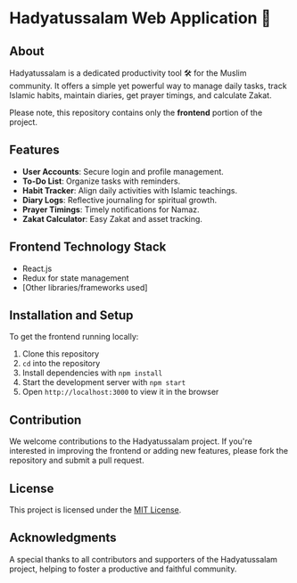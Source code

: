 # Hadyatussalam Web Application 🌙

## About
Hadyatussalam is a dedicated productivity tool 🛠️ for the Muslim community. It offers a simple yet powerful way to manage daily tasks, track Islamic habits, maintain diaries, get prayer timings, and calculate Zakat. 

Please note, this repository contains only the **frontend** portion of the project.

## Features
- **User Accounts**: Secure login and profile management.
- **To-Do List**: Organize tasks with reminders.
- **Habit Tracker**: Align daily activities with Islamic teachings.
- **Diary Logs**: Reflective journaling for spiritual growth.
- **Prayer Timings**: Timely notifications for Namaz.
- **Zakat Calculator**: Easy Zakat and asset tracking.

## Frontend Technology Stack
- React.js
- Redux for state management
- [Other libraries/frameworks used]

## Installation and Setup
To get the frontend running locally:
1. Clone this repository
2. `cd` into the repository
3. Install dependencies with `npm install`
4. Start the development server with `npm start`
5. Open `http://localhost:3000` to view it in the browser

## Contribution
We welcome contributions to the Hadyatussalam project. If you're interested in improving the frontend or adding new features, please fork the repository and submit a pull request.

## License
This project is licensed under the [MIT License](LICENSE).

## Acknowledgments
A special thanks to all contributors and supporters of the Hadyatussalam project, helping to foster a productive and faithful community.

